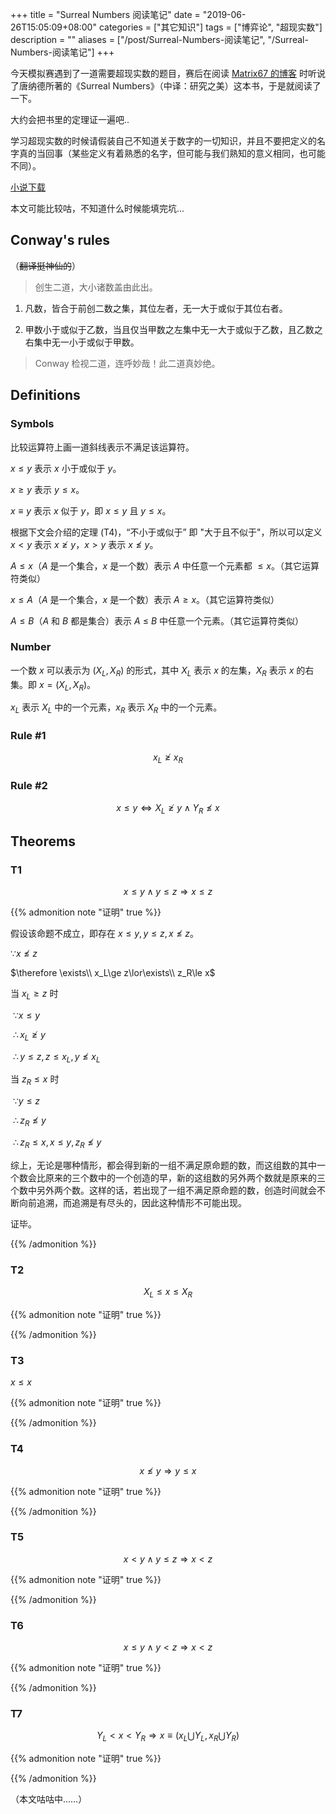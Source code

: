 +++
title = "Surreal Numbers 阅读笔记"
date = "2019-06-26T15:05:09+08:00"
categories = ["其它知识"]
tags = ["博弈论", "超现实数"]
description = ""
aliases = ["/post/Surreal-Numbers-阅读笔记", "/Surreal-Numbers-阅读笔记"]
+++


今天模拟赛遇到了一道需要超现实数的题目，赛后在阅读 [Matrix67 的博客](http://www.matrix67.com/blog/archives/6333) 时听说了唐纳德所著的《Surreal Numbers》（中译：研究之美）这本书，于是就阅读了一下。

大约会把书里的定理证一遍吧..

学习超现实数的时候请假装自己不知道关于数字的一切知识，并且不要把定义的名字真的当回事（某些定义有着熟悉的名字，但可能与我们熟知的意义相同，也可能不同）。

[小说下载](/post_doc/Surreal-Numbers-阅读笔记/[研究之美].（美）高德纳.扫描版.pdf)

<!--more-->

本文可能比较咕，不知道什么时候能填完坑...

## Conway's rules

（~~翻译挺神仙的~~）

> 创生二道，大小诸数盖由此出。

1.	凡数，皆合于前创二数之集，其位左者，无一大于或似于其位右者。

2.	甲数小于或似于乙数，当且仅当甲数之左集中无一大于或似于乙数，且乙数之右集中无一小于或似于甲数。


> Conway 检视二道，连呼妙哉！此二道真妙绝。

## Definitions

### Symbols

比较运算符上画一道斜线表示不满足该运算符。

$x\le y$ 表示 $x$ 小于或似于 $y$。

$x\ge y$ 表示 $y\le x$。

$x\equiv y$ 表示 $x$ 似于 $y$，即 $x\le y$ 且 $y\le x$。

根据下文会介绍的定理 (T4)，“不小于或似于” 即 "大于且不似于"，所以可以定义 $x<y$ 表示 $x\not\ge y$，$x>y$ 表示 $x\not\le y$。

$A\le x$（$A$ 是一个集合，$x$ 是一个数）表示 $A$ 中任意一个元素都 $\le x$。（其它运算符类似）

$x\le A$（$A$ 是一个集合，$x$ 是一个数）表示 $A\ge x$。（其它运算符类似）

$A\le B$（$A$ 和 $B$ 都是集合）表示 $A$ $\le$ $B$ 中任意一个元素。（其它运算符类似）

### Number

一个数 $x$ 可以表示为 $(X_L,X_R)$ 的形式，其中 $X_L$ 表示 $x$ 的左集，$X_R$ 表示 $x$ 的右集。即 $x=(X_L,X_R)$。

$x_L$ 表示 $X_L$ 中的一个元素，$x_R$ 表示 $X_R$ 中的一个元素。

### Rule #1

$$x_L\not\ge x_R$$

### Rule #2

$$x\le y\Leftrightarrow X_L\not\ge y\land Y_R\not\le x$$

## Theorems

### T1

$$x\le y\land y\le z\Rightarrow x\le z$$

{{% admonition note "证明" true %}}

假设该命题不成立，即存在 $x\le y,y\le z,x\not\le z$。

$\because x\not\le z$

$\therefore \exists\\ x_L\ge z\lor\exists\\ z_R\le x$

当 $x_L\ge z$ 时

​	$\because x\le y$

​	$\therefore x_L\not\ge y$

​	$\therefore y\le z,z\le x_L,y\not\le x_L$

当 $z_R\le x$ 时

​	$\because y\le z$

​	$\therefore z_R\not\le y$

​	$\therefore z_R\le x,x\le y,z_R\not\le y$

综上，无论是哪种情形，都会得到新的一组不满足原命题的数，而这组数的其中一个数会比原来的三个数中的一个创造的早，新的这组数的另外两个数就是原来的三个数中另外两个数。这样的话，若出现了一组不满足原命题的数，创造时间就会不断向前追溯，而追溯是有尽头的，因此这种情形不可能出现。

证毕。

{{% /admonition %}}

### T2 

$$X_L\le x\le X_R$$

{{% admonition note "证明" true %}}



{{% /admonition %}}

### T3

$x\le x$

{{% admonition note "证明" true %}}



{{% /admonition %}}

### T4

$$x\not\le y\Rightarrow y\le x$$

{{% admonition note "证明" true %}}



{{% /admonition %}}

### T5

$$x<y\land y\le z\Rightarrow x<z$$

{{% admonition note "证明" true %}}



{{% /admonition %}}

### T6

$$x\le y\land y<z\Rightarrow x<z$$

{{% admonition note "证明" true %}}



{{% /admonition %}}

### T7

$$Y_L<x<Y_R\Rightarrow x\equiv(x_L\bigcup Y_L,x_R\bigcup Y_R)$$

{{% admonition note "证明" true %}}



{{% /admonition %}}

（本文咕咕中……）